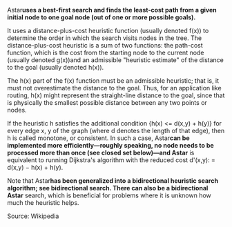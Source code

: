 Astar**uses a best-first search and finds the least-cost path from a given initial node to one goal node (out of one or more possible goals).**

It uses a distance-plus-cost heuristic function (usually denoted f(x)) to determine the order in which the search visits nodes in the tree. The distance-plus-cost heuristic is a sum of two functions: the path-cost function, which is the cost from the starting node to the current node (usually denoted g(x))and an admissible "heuristic estimate" of the distance to the goal (usually denoted h(x)).

The h(x) part of the f(x) function must be an admissible heuristic; that is, it must not overestimate the distance to the goal. Thus, for an application like routing, h(x) might represent the straight-line distance to the goal, since that is physically the smallest possible distance between any two points or nodes.

If the heuristic h satisfies the additional condition {h(x) <= d(x,y) + h(y)} for every edge x, y of the graph (where d denotes the length of that edge), then h is called monotone, or consistent. In such a case, Astar**can be implemented more efficiently—roughly speaking, no node needs to be processed more than once (see closed set below)—and Astar** is equivalent to running Dijkstra's algorithm with the reduced cost d'(x,y): = d(x,y) − h(x) + h(y).

Note that Astar**has been generalized into a bidirectional heuristic search algorithm; see bidirectional search. There can also be a bidirectional Astar** search, which is beneficial for problems where it is unknown how much the heuristic helps.

Source: Wikipedia